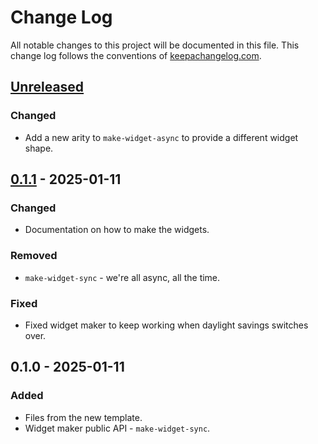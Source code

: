 # Change Log
All notable changes to this project will be documented in this file. This change log follows the conventions of [keepachangelog.com](http://keepachangelog.com/).

## [Unreleased]
### Changed
- Add a new arity to `make-widget-async` to provide a different widget shape.

## [0.1.1] - 2025-01-11
### Changed
- Documentation on how to make the widgets.

### Removed
- `make-widget-sync` - we're all async, all the time.

### Fixed
- Fixed widget maker to keep working when daylight savings switches over.

## 0.1.0 - 2025-01-11
### Added
- Files from the new template.
- Widget maker public API - `make-widget-sync`.

[Unreleased]: https://sourcehost.site/your-name/clj-todo-service/compare/0.1.1...HEAD
[0.1.1]: https://sourcehost.site/your-name/clj-todo-service/compare/0.1.0...0.1.1
